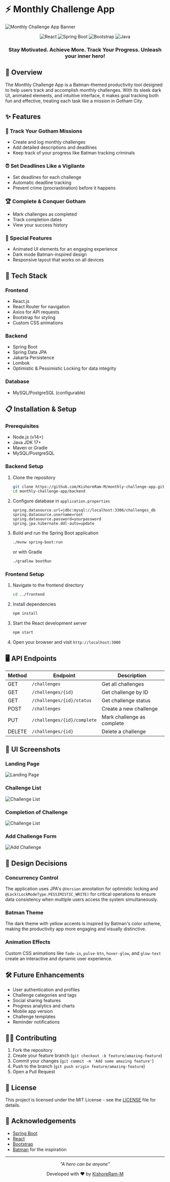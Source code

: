 # ⚡ Monthly Challenge App

![Monthly Challenge App Banner](https://github.com/KishoreRam-M/MonthlyChallengeApp/blob/e1a58387f87822271eed3aaaff4d28f6a42a54ef/f59ab08d-3df2-46b4-bdbe-4b43407e77f8.jpg)

<div align="center">
  <img src="https://img.shields.io/badge/React-20232A?style=for-the-badge&logo=react&logoColor=61DAFB" alt="React"/>
  <img src="https://img.shields.io/badge/Spring_Boot-F2F4F9?style=for-the-badge&logo=spring-boot" alt="Spring Boot"/>
  <img src="https://img.shields.io/badge/Bootstrap-563D7C?style=for-the-badge&logo=bootstrap&logoColor=white" alt="Bootstrap"/>
  <img src="https://img.shields.io/badge/Java-ED8B00?style=for-the-badge&logo=java&logoColor=white" alt="Java"/>
</div>

<div align="center">
  <h3>Stay Motivated. Achieve More. Track Your Progress. Unleash your inner hero!</h3>
</div>

## 🦇 Overview

The Monthly Challenge App is a Batman-themed productivity tool designed to help users track and accomplish monthly challenges. With its sleek dark UI, animated elements, and intuitive interface, it makes goal tracking both fun and effective, treating each task like a mission in Gotham City.


## ✨ Features

### 🎯 Track Your Gotham Missions
- Create and log monthly challenges
- Add detailed descriptions and deadlines
- Keep track of your progress like Batman tracking criminals

### ⏰ Set Deadlines Like a Vigilante
- Set deadlines for each challenge
- Automatic deadline tracking
- Prevent crime (procrastination) before it happens

### 🏆 Complete & Conquer Gotham
- Mark challenges as completed
- Track completion dates
- View your success history

### 💫 Special Features
- Animated UI elements for an engaging experience
- Dark mode Batman-inspired design
- Responsive layout that works on all devices

## 🔧 Tech Stack

### Frontend
- React.js
- React Router for navigation
- Axios for API requests
- Bootstrap for styling
- Custom CSS animations

### Backend
- Spring Boot
- Spring Data JPA
- Jakarta Persistence
- Lombok
- Optimistic & Pessimistic Locking for data integrity

### Database
- MySQL/PostgreSQL (configurable)

## 📋 Installation & Setup

### Prerequisites
- Node.js (v14+)
- Java JDK 17+
- Maven or Gradle
- MySQL/PostgreSQL

### Backend Setup
1. Clone the repository
   ```bash
   git clone https://github.com/KishoreRam-M/monthly-challenge-app.git
   cd monthly-challenge-app/backend
   ```

2. Configure database in `application.properties`
   ```properties
   spring.datasource.url=jdbc:mysql://localhost:3306/challenges_db
   spring.datasource.username=root
   spring.datasource.password=yourpassword
   spring.jpa.hibernate.ddl-auto=update
   ```

3. Build and run the Spring Boot application
   ```bash
   ./mvnw spring-boot:run
   ```
   or with Gradle
   ```bash
   ./gradlew bootRun
   ```

### Frontend Setup
1. Navigate to the frontend directory
   ```bash
   cd ../frontend
   ```

2. Install dependencies
   ```bash
   npm install
   ```

3. Start the React development server
   ```bash
   npm start
   ```

4. Open your browser and visit `http://localhost:3000`

## 🖥️ API Endpoints

| Method | Endpoint | Description |
|--------|----------|-------------|
| GET | `/challenges` | Get all challenges |
| GET | `/challenges/{id}` | Get challenge by ID |
| GET | `/challenges/{id}/status` | Get challenge status |
| POST | `/challenges` | Create a new challenge |
| PUT | `/challenges/{id}/complete` | Mark challenge as complete |
| DELETE | `/challenges/{id}` | Delete a challenge |




## 🎨 UI Screenshots

### Landing Page
![Landing Page](https://github.com/KishoreRam-M/MonthlyChallengeApp/blob/e1a58387f87822271eed3aaaff4d28f6a42a54ef/f59ab08d-3df2-46b4-bdbe-4b43407e77f8.jpg)

### Challenge List
![Challenge List](https://github.com/KishoreRam-M/MonthlyChallengeApp/blob/27d5dcee40b400322a167685f6231f99be2be025/b6fd9b2a-164c-4ce5-8e6e-22694bdd6562.jpg)
### Completion of Challenge
![Challenge List](https://github.com/KishoreRam-M/MonthlyChallengeApp/blob/437438bcb50079f8edd30b0d04671879e78fa047/7e9f8d3d-b6ae-43a5-8686-fa8c83923dfb.jpg)

### Add Challenge Form
![Add Challenge](https://github.com/KishoreRam-M/MonthlyChallengeApp/blob/fd0b409f0d68a700091741118a98f3544e1e3b54/aaf52021-f21c-44f5-8ef8-630416b8cb34.jpg)

## 🧠 Design Decisions

### Concurrency Control
The application uses JPA's `@Version` annotation for optimistic locking and `@Lock(LockModeType.PESSIMISTIC_WRITE)` for critical operations to ensure data consistency when multiple users access the system simultaneously.

### Batman Theme
The dark theme with yellow accents is inspired by Batman's color scheme, making the productivity app more engaging and visually distinctive.

### Animation Effects
Custom CSS animations like `fade-in`, `pulse-btn`, `hover-glow`, and `glow-text` create an interactive and dynamic user experience.

## 🛠️ Future Enhancements

- User authentication and profiles
- Challenge categories and tags
- Social sharing features
- Progress analytics and charts
- Mobile app version
- Challenge templates
- Reminder notifications

## 👨‍💻 Contributing

1. Fork the repository
2. Create your feature branch (`git checkout -b feature/amazing-feature`)
3. Commit your changes (`git commit -m 'Add some amazing feature'`)
4. Push to the branch (`git push origin feature/amazing-feature`)
5. Open a Pull Request

## 📄 License

This project is licensed under the MIT License - see the [LICENSE](LICENSE) file for details.

## 🙏 Acknowledgements

- [Spring Boot](https://spring.io/projects/spring-boot)
- [React](https://reactjs.org/)
- [Bootstrap](https://getbootstrap.com/)
- [Batman](https://www.dc.com/characters/batman) for the inspiration

---

<div align="center">
  <p><i>"A hero can be anyone"</i></p>
  <p>Developed with ❤️ by <a href="https://github.com/KishoreRam-M">KishoreRam-M</a></p>
</div>
